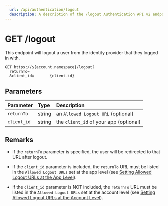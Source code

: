 ```yaml
---
  url: /api/authentication/logout
  description: A description of the /logout Authentication API v2 endpoint listing its parameters.
---
```


# GET /logout

This endpoint will logout a user from the identity provider that they logged in with. 

```
GET https://${account.namespace}/logout?
  returnTo=	  
  &client_id=		{client-id}
```

## Parameters

| Parameter        | Type       | Description |
|:-----------------|:-----------|:------------|
| `returnTo `  | string     | an `Allowed Logout URL` (optional)|
| `client_id`      | string     | the `client_id` of your app (optional) |

## Remarks

* If the `returnTo` parameter is specified, the user will be redirected to that URL after logout.

* If the `client_id` parameter is included, the `returnTo` URL must be listed in the `Allowed Logout URLs` set at the app level (see [Setting Allowed Logout URLs at the App Level](/docs/logout#setting-allowed-logout-urls-at-the-app-level)).

* If the `client_id` parameter is NOT included, the `returnTo` URL must be listed in the `Allowed Logout URLs` set at the account level (see
[Setting Allowed Logout URLs at the Account Level](/docs/logout#setting-allowed-logout-urls-at-the-account-level)).
